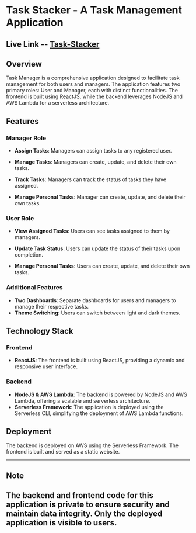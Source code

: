 # Task Stacker - A Task Management Application
## Live Link -- [Task-Stacker](https://task-stacker.netlify.app/)
## Overview
Task Manager is a comprehensive application designed to facilitate task management for both users and managers. The application features two primary roles: User and Manager, each with distinct functionalities. The frontend is built using ReactJS, while the backend leverages NodeJS and AWS Lambda for a serverless architecture.

## Features

### Manager Role
- **Assign Tasks**: Managers can assign tasks to any registered user.
- **Manage Tasks**: Managers can create, update, and delete their own tasks.
- **Track Tasks**: Managers can track the status of tasks they have assigned.

- **Manage Personal Tasks**: Manager can create, update, and delete their own tasks.

### User Role
- **View Assigned Tasks**: Users can see tasks assigned to them by managers.
- **Update Task Status**: Users can update the status of their tasks upon completion.

- **Manage Personal Tasks**: Users can create, update, and delete their own tasks.

### Additional Features
- **Two Dashboards**: Separate dashboards for users and managers to manage their respective tasks.
- **Theme Switching**: Users can switch between light and dark themes.

## Technology Stack

### Frontend
- **ReactJS**: The frontend is built using ReactJS, providing a dynamic and responsive user interface.

### Backend
- **NodeJS & AWS Lambda**: The backend is powered by NodeJS and AWS Lambda, offering a scalable and serverless architecture.
- **Serverless Framework**: The application is deployed using the Serverless CLI, simplifying the deployment of AWS Lambda functions.

## Deployment
The backend is deployed on AWS using the Serverless Framework. The frontend is built and served as a static website.

---------------------------------------------------------------------------------------------------------------------------------------------------------------
## Note
The backend and frontend code for this application is private to ensure security and maintain data integrity. Only the deployed application is visible to users.
---------------------------------------------------------------------------------------------------------------------------------------------------------------
